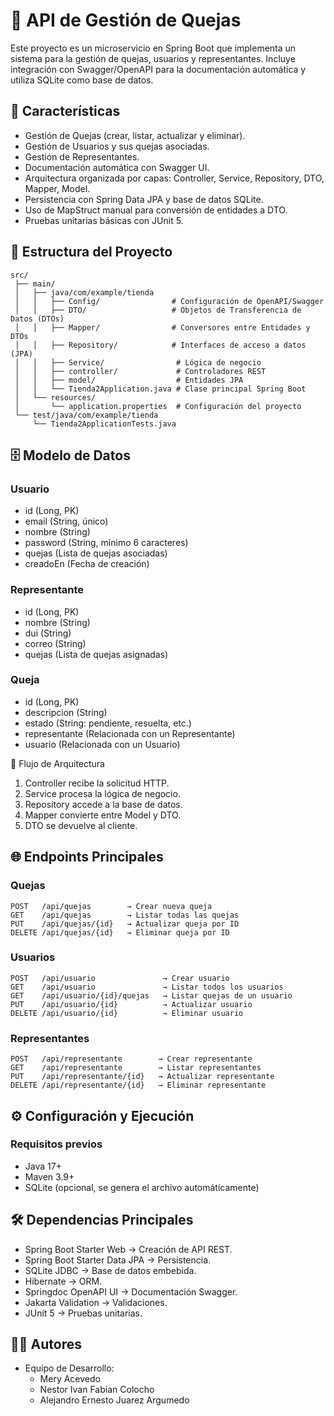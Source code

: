 # 📌 API de Gestión de Quejas

Este proyecto es un microservicio en Spring Boot que implementa un sistema para la gestión de quejas, usuarios y representantes.
Incluye integración con Swagger/OpenAPI para la documentación automática y utiliza SQLite como base de datos.

## 📖 Características

* Gestión de Quejas (crear, listar, actualizar y eliminar).
* Gestión de Usuarios y sus quejas asociadas.
* Gestión de Representantes.
* Documentación automática con Swagger UI.
* Arquitectura organizada por capas: Controller, Service, Repository, DTO, Mapper, Model.
* Persistencia con Spring Data JPA y base de datos SQLite.
* Uso de MapStruct manual para conversión de entidades a DTO.
* Pruebas unitarias básicas con JUnit 5.

## 📂 Estructura del Proyecto
```
src/
 ├── main/
 │   ├── java/com/example/tienda
 │   │   ├── Config/                # Configuración de OpenAPI/Swagger
 │   │   ├── DTO/                   # Objetos de Transferencia de Datos (DTOs)
 │   │   ├── Mapper/                # Conversores entre Entidades y DTOs
 │   │   ├── Repository/            # Interfaces de acceso a datos (JPA)
 │   │   ├── Service/                # Lógica de negocio
 │   │   ├── controller/             # Controladores REST
 │   │   ├── model/                  # Entidades JPA
 │   │   └── Tienda2Application.java # Clase principal Spring Boot
 │   └── resources/
 │       └── application.properties  # Configuración del proyecto
 └── test/java/com/example/tienda
     └── Tienda2ApplicationTests.java
```
## 🗄️ Modelo de Datos
### Usuario

* id (Long, PK)
* email (String, único)
* nombre (String)
* password (String, mínimo 6 caracteres)
* quejas (Lista de quejas asociadas)
* creadoEn (Fecha de creación)

### Representante

* id (Long, PK)
* nombre (String)
* dui (String)
* correo (String)
* quejas (Lista de quejas asignadas)

### Queja

* id (Long, PK)
* descripcion (String)
* estado (String: pendiente, resuelta, etc.)
* representante (Relacionada con un Representante)
* usuario (Relacionada con un Usuario)

🔄 Flujo de Arquitectura

1. Controller recibe la solicitud HTTP.
2. Service procesa la lógica de negocio.
3. Repository accede a la base de datos.
4. Mapper convierte entre Model y DTO.
5. DTO se devuelve al cliente.

## 🌐 Endpoints Principales

### Quejas
```
POST   /api/quejas        → Crear nueva queja
GET    /api/quejas        → Listar todas las quejas
PUT    /api/quejas/{id}   → Actualizar queja por ID
DELETE /api/quejas/{id}   → Eliminar queja por ID
```

### Usuarios
```
POST   /api/usuario               → Crear usuario
GET    /api/usuario               → Listar todos los usuarios
GET    /api/usuario/{id}/quejas   → Listar quejas de un usuario
PUT    /api/usuario/{id}          → Actualizar usuario
DELETE /api/usuario/{id}          → Eliminar usuario
```

### Representantes
```
POST   /api/representante        → Crear representante
GET    /api/representante        → Listar representantes
PUT    /api/representante/{id}   → Actualizar representante
DELETE /api/representante/{id}   → Eliminar representante
```

## ⚙️ Configuración y Ejecución

### Requisitos previos
* Java 17+
* Maven 3.9+
* SQLite (opcional, se genera el archivo automáticamente)

## 🛠 Dependencias Principales

* Spring Boot Starter Web → Creación de API REST.
* Spring Boot Starter Data JPA → Persistencia.
* SQLite JDBC → Base de datos embebida.
* Hibernate → ORM.
* Springdoc OpenAPI UI → Documentación Swagger.
* Jakarta Validation → Validaciones.
* JUnit 5 → Pruebas unitarias.

## 👨‍💻 Autores

* Equipo de Desarrollo:
     * Mery Acevedo
     * Nestor Ivan Fabian Colocho
     * Alejandro Ernesto Juarez Argumedo
